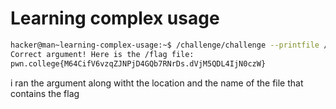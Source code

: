 # Learning complex usage

```bash
hacker@man~learning-complex-usage:~$ /challenge/challenge --printfile /flag
Correct argument! Here is the /flag file:
pwn.college{M64CifV6vzqZJNPjD4GQb7RNrDs.dVjM5QDL4IjN0czW}
```

i ran the argument along witht the location and the name of the file that contains the flag
